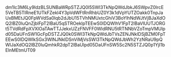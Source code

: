 dm1lc3M6Ly9ldzBLSUNBaWRpSTZJQ0l5SWl3TkNpQWdJbkJ6SWpvZ0lrcE5VeTB5TlRneE1UTkFZekl4Y3pVdWFtRnRhbUZ0Y3k1dVpYUTZOakk0TnpJaUxBMEtJQ0FpWVdSa0lqb2dJbU15TVhNMUxtcGhiV3BoYlhNdWJtVjBJaXdOQ2lBZ0luQnZjblFpT2lBaU5qSTROeklpTEEwS0lDQWlhV1FpT2lBaVlUUTJORGt5TVdRdFpXVXlOaTAwTTJJekxUZzFNVFF0WldRNU5tRTNNbVZoTmpVMUlpd05DaUFnSW1GcFpDSTZJQ0k0SWl3TkNpQWdJbTVsZENJNklDSjBZM0FpTEEwS0lDQWlkSGx3WlNJNklDSnViMjVsSWl3TkNpQWdJbWh2YzNRaU9pQWlJaXdOQ2lBZ0luQmhkR2dpT2lBaUlpd05DaUFnSW5Sc2N5STZJQ0p1YjI1bElnMEtmUT09
